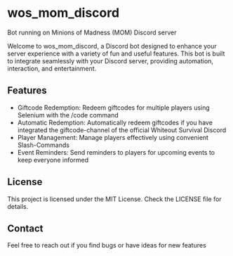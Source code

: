 # wos_mom_discord
Bot running on Minions of Madness (MOM) Discord server

Welcome to wos_mom_discord, a Discord bot designed to enhance your server experience with a variety of fun and useful features. This bot is built to integrate seamlessly with your Discord server, providing automation, interaction, and entertainment.

## Features
- Giftcode Redemption: Redeem giftcodes for multiple players using Selenium with the /code command
- Automatic Redemption: Automatically redeem giftcodes if you have integrated the giftcode-channel of the official Whiteout Survival Discord
- Player Management: Manage players effectively using convenient Slash-Commands
- Event Reminders: Send reminders to players for upcoming events to keep everyone informed

## License
This project is licensed under the MIT License. Check the LICENSE file for details.

## Contact
Feel free to reach out if you find bugs or have ideas for new features
